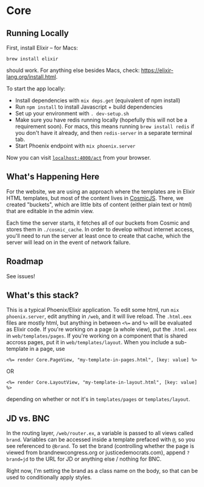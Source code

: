 # Core

## Running Locally

First, install Elixir – for Macs:

```
brew install elixir
```

should work. For anything else besides Macs, check: https://elixir-lang.org/install.html.

To start the app locally:
  * Install dependencies with `mix deps.get` (equivalent of npm install)
  * Run `npm install` to install Javascript + build dependencies
  * Set up your environment with `. dev-setup.sh`
  * Make sure you have redis running locally (hopefully this will not be a requirement soon).
    For macs, this means running `brew install redis` if you don't have it already, and then
    `redis-server` in a separate terminal tab.
  * Start Phoenix endpoint with `mix phoenix.server`

Now you can visit [`localhost:4000/act`](http://localhost:4000) from your browser.

## What's Happening Here

For the website, we are using an approach where the templates are in Elixir HTML
templates, but most of the content lives in [CosmicJS](cosmicjs.com). There,
we created "buckets", which are little bits of content (either plain text or
html) that are editable in the admin view.

Each time the server starts, it fetches all of our buckets from Cosmic and stores
them in `./cosmic_cache`. In order to develop without internet access, you'll need
to run the server at least once to create that cache, which the server will lead
on in the event of network failure.

## Roadmap

See issues!

## What's this stack?

This is a typical Phoenix/Elixir application. To edit some html, run
`mix phoenix.server`, edit anything in `/web`, and it will live reload. The
`.html.eex` files are mostly html, but anything in between `<%=` and `%>` will
be evaluated as Elixir code. If you're working on a page (a whole view), put the
`.html.eex` in `web/templates/pages`. If you're working on a component that is
shared accross pages, put it in `web/templates/layout`. When you include a sub-template
in a page, use
```
<%= render Core.PageView, "my-template-in-pages.html", [key: value] %>
```
OR
```
<%= render Core.LayoutView, "my-template-in-layout.html", [key: value] %>
```
depending on whether or not it's in `templates/pages` or `templates/layout`.

## JD vs. BNC

In the routing layer, `/web/router.ex`, a variable is passed to all views called
`brand`. Variables can be accessed inside a template prefaced with `@`, so you see
referenced to `@brand`. To set the brand (controlling whether the page is viewed
from brandnewcongress.org or justicedemocrats.com), append `?brand=jd` to the URL
for JD or anything else / nothing for BNC.

Right now, I'm setting the brand as a class name on the body, so that can be used
to conditionally apply styles.
